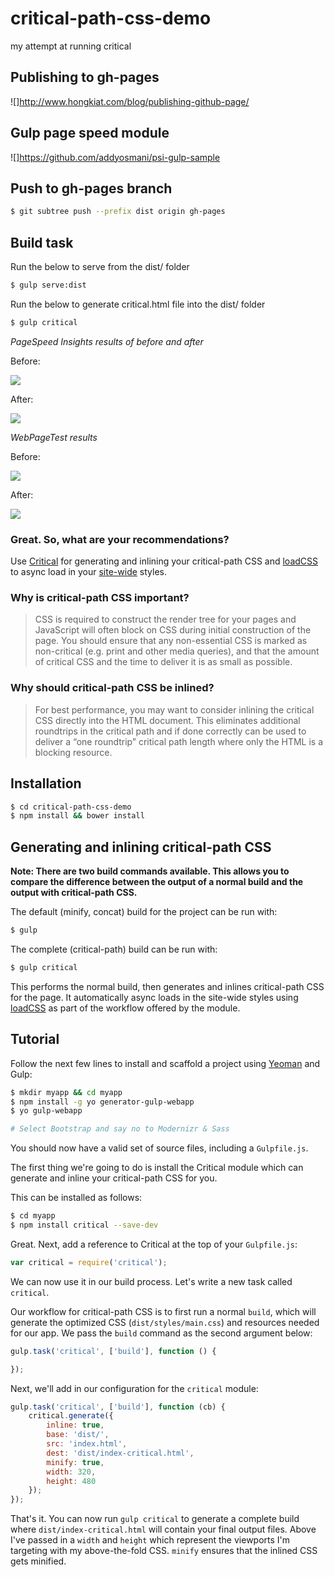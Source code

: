 critical-path-css-demo
======================

my attempt at running critical

## Publishing to gh-pages
![]http://www.hongkiat.com/blog/publishing-github-page/

## Gulp page speed module
![]https://github.com/addyosmani/psi-gulp-sample

## Push to gh-pages branch

```sh
$ git subtree push --prefix dist origin gh-pages
```

## Build task

Run the below to serve from the dist/ folder

```sh
$ gulp serve:dist
```

Run the below to generate critical.html file into the dist/ folder

```sh
$ gulp critical
```



*PageSpeed Insights results of before and after*

Before:

![](http://i.imgur.com/3vB2xRB.png)

After:

![](http://i.imgur.com/Kk6kCqn.png)

*WebPageTest results*

Before:

![](http://i.imgur.com/21Nrffy.png)

After:

![](http://i.imgur.com/GtINgPj.png)

### Great. So, what are your recommendations?

Use [Critical](https://github.com/addyosmani/critical) for generating and inlining your critical-path CSS and [loadCSS](https://github.com/filamentgroup/loadCSS/) to
async load in your [site-wide](https://github.com/addyosmani/critical-path-css-demo/blob/gh-pages/output/critical/index.html#L71) styles.

### Why is critical-path CSS important?

> CSS is required to construct the render tree for your pages and JavaScript will often block on CSS during initial construction of the page. You should ensure that any non-essential CSS is marked as non-critical (e.g. print and other media queries), and that the amount of critical CSS and the time to deliver it is as small as possible.

### Why should critical-path CSS be inlined?

> For best performance, you may want to consider inlining the critical CSS directly into the HTML document. This eliminates additional roundtrips in the critical path and if done correctly can be used to deliver a “one roundtrip” critical path length where only the HTML is a blocking resource.

## Installation

```sh
$ cd critical-path-css-demo
$ npm install && bower install
```

## Generating and inlining critical-path CSS

**Note: There are two build commands available. This allows you to compare the difference
between the output of a normal build and the output with critical-path CSS.**

The default (minify, concat) build for the project can be run with:

```sh
$ gulp
```

The complete (critical-path) build can be run with:

```sh
$ gulp critical
```

This performs the normal build, then generates and inlines critical-path CSS for the page. It automatically async loads in the site-wide styles using [loadCSS](https://github.com/filamentgroup/loadCSS/) as part of the workflow offered by the module.

## Tutorial

Follow the next few lines to install and scaffold a project using [Yeoman](http://yeoman.io) and Gulp:

```sh
$ mkdir myapp && cd myapp
$ npm install -g yo generator-gulp-webapp
$ yo gulp-webapp

# Select Bootstrap and say no to Modernizr & Sass
```

You should now have a valid set of source files, including a `Gulpfile.js`.

The first thing we're going to do is install the Critical module which can generate and inline your critical-path CSS for you.

This can be installed as follows:

```sh
$ cd myapp
$ npm install critical --save-dev
```

Great. Next, add a reference to Critical at the top of your `Gulpfile.js`:

```js
var critical = require('critical');
```

We can now use it in our build process. Let's write a new task called `critical`.

Our workflow for critical-path CSS is to first run a normal `build`, which will generate the optimized CSS (`dist/styles/main.css`) and resources needed for our app. We pass the `build` command as the second argument below:

```js
gulp.task('critical', ['build'], function () {

});
```

Next, we'll add in our configuration for the `critical` module:

```js
gulp.task('critical', ['build'], function (cb) {
    critical.generate({
        inline: true,
        base: 'dist/',
        src: 'index.html',
        dest: 'dist/index-critical.html',
        minify: true,
        width: 320,
        height: 480
    });
});
```

That's it. You can now run `gulp critical` to generate a complete build where `dist/index-critical.html` will contain your final output files. Above I've passed in a `width` and `height` which represent the viewports I'm targeting with my above-the-fold CSS. `minify` ensures that the inlined CSS gets minified.

